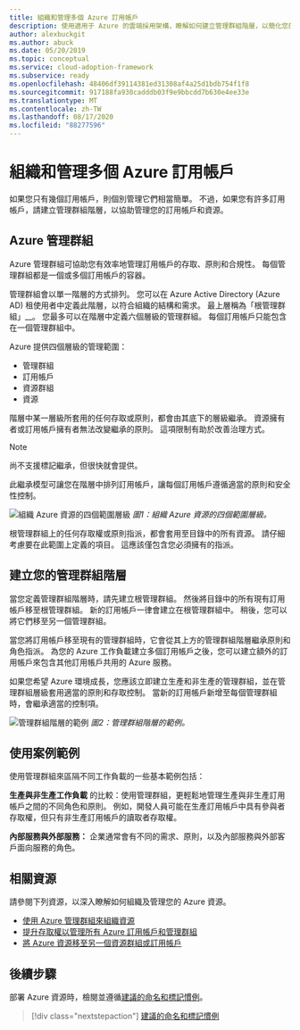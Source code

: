 ```yaml
---
title: 組織和管理多個 Azure 訂用帳戶
description: 使用適用于 Azure 的雲端採用架構，瞭解如何建立管理群組階層，以簡化您的訂用帳戶和資源管理。
author: alexbuckgit
ms.author: abuck
ms.date: 05/20/2019
ms.topic: conceptual
ms.service: cloud-adoption-framework
ms.subservice: ready
ms.openlocfilehash: 48406df39114381ed31308af4a25d1bdb754f1f8
ms.sourcegitcommit: 917188fa930cadddb03f9e9bbcdd7b630e4ee33e
ms.translationtype: MT
ms.contentlocale: zh-TW
ms.lasthandoff: 08/17/2020
ms.locfileid: "88277596"
---
```

# <a name="organize-and-manage-multiple-azure-subscriptions"></a>組織和管理多個 Azure 訂用帳戶

如果您只有幾個訂用帳戶，則個別管理它們相當簡單。 不過，如果您有許多訂用帳戶，請建立管理群組階層，以協助管理您的訂用帳戶和資源。

## <a name="azure-management-groups"></a>Azure 管理群組

Azure 管理群組可協助您有效率地管理訂用帳戶的存取、原則和合規性。 每個管理群組都是一個或多個訂用帳戶的容器。

管理群組會以單一階層的方式排列。 您可以在 Azure Active Directory (Azure AD) 租使用者中定義此階層，以符合組織的結構和需求。 最上層稱為「根管理群組」__。 您最多可以在階層中定義六個層級的管理群組。 每個訂用帳戶只能包含在一個管理群組中。

Azure 提供四個層級的管理範圍：

- 管理群組
- 訂用帳戶
- 資源群組
- 資源

階層中某一層級所套用的任何存取或原則，都會由其底下的層級繼承。 資源擁有者或訂用帳戶擁有者無法改變繼承的原則。 這項限制有助於改善治理方式。

> [!NOTE]
> 尚不支援標記繼承，但很快就會提供。

此繼承模型可讓您在階層中排列訂用帳戶，讓每個訂用帳戶遵循適當的原則和安全性控制。

![組織 Azure 資源的四個範圍層級 ](../../ready/azure-setup-guide/media/organize-resources/scope-levels.png)
 _圖1：組織 Azure 資源的四個範圍層級。_

根管理群組上的任何存取權或原則指派，都會套用至目錄中的所有資源。 請仔細考慮要在此範圍上定義的項目。 這應該僅包含您必須擁有的指派。

## <a name="create-your-management-group-hierarchy"></a>建立您的管理群組階層

當您定義管理群組階層時，請先建立根管理群組。 然後將目錄中的所有現有訂用帳戶移至根管理群組。 新的訂用帳戶一律會建立在根管理群組中。 稍後，您可以將它們移至另一個管理群組。

當您將訂用帳戶移至現有的管理群組時，它會從其上方的管理群組階層繼承原則和角色指派。 為您的 Azure 工作負載建立多個訂用帳戶之後，您可以建立額外的訂用帳戶來包含其他訂用帳戶共用的 Azure 服務。

如果您希望 Azure 環境成長，您應該立即建立生產和非生產的管理群組，並在管理群組層級套用適當的原則和存取控制。 當新的訂用帳戶新增至每個管理群組時，會繼承適當的控制項。

![管理群組階層的範例 ](../../_images/ready/management-group-hierarchy-v2.png)
 _圖2：管理群組階層的範例。_

## <a name="example-use-cases"></a>使用案例範例

使用管理群組來區隔不同工作負載的一些基本範例包括：

**生產與非生產工作負載** 的比較：使用管理群組，更輕鬆地管理生產與非生產訂用帳戶之間的不同角色和原則。 例如，開發人員可能在生產訂用帳戶中具有參與者存取權，但只有非生產訂用帳戶的讀取者存取權。

**內部服務與外部服務：** 企業通常會有不同的需求、原則，以及內部服務與外部客戶面向服務的角色。

## <a name="related-resources"></a>相關資源

請參閱下列資源，以深入瞭解如何組織及管理您的 Azure 資源。

- [使用 Azure 管理群組來組織資源](/azure/governance/management-groups)
- [提升存取權以管理所有 Azure 訂用帳戶和管理群組](/azure/role-based-access-control/elevate-access-global-admin)
- [將 Azure 資源移至另一個資源群組或訂用帳戶](/azure/azure-resource-manager/management/move-resource-group-and-subscription)

## <a name="next-steps"></a>後續步驟

部署 Azure 資源時，檢閱並遵循[建議的命名和標記慣例](./naming-and-tagging.md)。

> [!div class="nextstepaction"]
> [建議的命名和標記慣例](./naming-and-tagging.md)